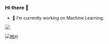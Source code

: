 ### Hi there 👋

- 🔭 I’m currently working on Machine Learning.


![](https://github-readme-stats.vercel.app/api?username=JamYiz)

![图片](https://count.getloli.com/get/@jamstack?theme=asoul)
